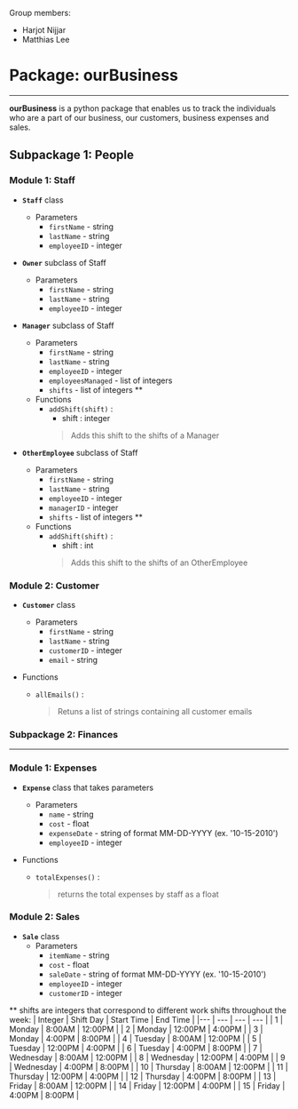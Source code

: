 Group members:
* Harjot Nijjar
* Matthias Lee




# Package: **ourBusiness**
---

**ourBusiness** is a python package that enables us to track the individuals who are a part of our business, our customers, business expenses and sales. 

## Subpackage 1: **People**

### Module 1: **Staff**
* **`Staff`** class 
    * Parameters   
        * `firstName` - string
        * `lastName` - string
        * `employeeID` - integer
* **`Owner`** subclass of Staff 
    * Parameters
        * `firstName` - string
        * `lastName` - string
        * `employeeID` - integer
    
* **`Manager`** subclass of Staff
    * Parameters
        * `firstName` - string
        * `lastName` - string
        * `employeeID` - integer
        * `employeesManaged` - list of integers 
        * `shifts` - list of integers \**
    * Functions
        * `addShift(shift)` : 
            * shift : integer
            > Adds this shift to the shifts of a Manager

* **`OtherEmployee`** subclass of Staff
    * Parameters
        * `firstName` - string
        * `lastName` - string
        * `employeeID` - integer
        * `managerID` - integer 
        * `shifts` - list of integers \**
    * Functions
        * `addShift(shift)` : 
            * shift : int 
            > Adds this shift to the shifts of an OtherEmployee

### Module 2: Customer

* **`Customer`** class
    * Parameters
        * `firstName` - string
        * `lastName` - string
        * `customerID` - integer
        * `email` - string
        
* Functions
    * `allEmails()` : 
        > Retuns a list of strings containing all customer emails
    

### Subpackage 2: **Finances**
------
### Module 1: **Expenses**
* **`Expense`** class that takes parameters 
    * Parameters    
        * `name` - string
        * `cost` - float
        * `expenseDate` - string of format MM-DD-YYYY (ex. '10-15-2010')
        * `employeeID` - integer

* Functions
    * `totalExpenses()` : 
        > returns the total expenses by staff as a float

### Module 2: **Sales**
* **`Sale`** class 
    * Parameters    
        * `itemName` - string
        * `cost` - float
        * `saleDate` - string of format MM-DD-YYYY (ex. '10-15-2010')
        * `employeeID` - integer
        * `customerID` - integer


\** shifts are integers that correspond to different work shifts throughout the week:
| Integer | Shift Day | Start Time | End Time |
|--- | --- | --- | --- |
| 1 | Monday | 8:00AM | 12:00PM |
| 2 | Monday | 12:00PM | 4:00PM |
| 3 | Monday | 4:00PM | 8:00PM |
| 4 | Tuesday | 8:00AM | 12:00PM |
| 5 | Tuesday | 12:00PM | 4:00PM |
| 6 | Tuesday | 4:00PM | 8:00PM |
| 7 | Wednesday | 8:00AM | 12:00PM |
| 8 | Wednesday | 12:00PM | 4:00PM |
| 9 | Wednesday | 4:00PM | 8:00PM |
| 10 | Thursday | 8:00AM | 12:00PM |
| 11 | Thursday | 12:00PM | 4:00PM |
| 12 | Thursday | 4:00PM | 8:00PM |
| 13 | Friday | 8:00AM | 12:00PM |
| 14 | Friday | 12:00PM | 4:00PM |
| 15 | Friday | 4:00PM | 8:00PM |
